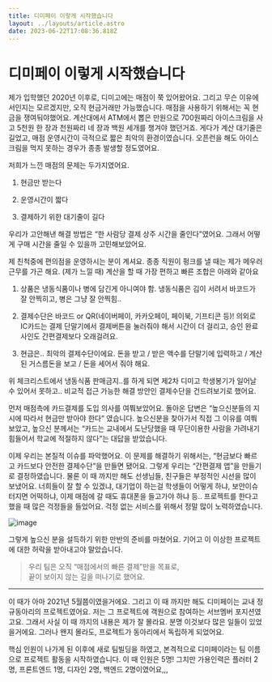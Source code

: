 ```yaml
---
title: 디미페이 이렇게 시작했습니다
layout: ../layouts/article.astro
date: 2023-06-22T17:08:36.818Z
---
```

# 디미페이 이렇게 시작했습니다

제가 입학했던 2020년 이후로, 디미고에는 매점이 쭉 있어왔어요. 그리고 무슨 이유에서인지는 모르겠지만, 오직 현금거래만 가능했습니다. 매점을 사용하기 위해서는 꼭 현금을 쟁여둬야했어요. 계산대에서 ATM에서 뽑은 만원으로 700원짜리 아이스크림을 사고 5천원 한 장과 천원짜리 네 장과 백원 세개를 챙겨야 했던거죠. 게다가 계산 대기줄은 길었고, 매점 운영시간이 극적으로 짧은 최악의 환경이였습니다. 오픈런을 해도 아이스크림을 먹지 못하는 경우가 종종 발생할 정도였어요.

저희가 느낀 매점의 문제는 두가지였어요.

1. 현금만 받는다

2. 운영시간이 짧다

3. 결제하기 위한 대기줄이 길다

우리가 고안해낸 해결 방법은 “한 사람당 결제 상주 시간을 줄인다”였어요. 그래서 어떻게 구매 시간을 줄일 수 있을까 고민해보았어요.

제 친척중에 편의점을 운영하시는 분이 계셔요. 종종 직원이 펑크를 낼 때는 제가 메우러 근무를 가곤 해요. (제가 느낄 때) 계산을 할 때 가장 편하고 빠른 조합은 아래와 같아요

1. 상품은 냉동식품이나 병에 담긴게 아니여야 함. 냉동식품은 김이 서려서 바코드가 잘 안찍히고, 병은 그냥 잘 안찍힘..

2. 결제수단은 바코드 or QR(네이버페이, 카카오페이, 페이북, 기프티콘 등)! 의외로 IC카드는 결제 단말기에서 결제버튼을 눌러줘야 해서 시간이 더 걸리고, 승인 완료 사인도 간편결제보다 오래걸려요.

3. 현금은.. 최악의 결제수단이에요. 돈을 받고 / 받은 액수를 단말기에 입력하고 / 계산된 거스름돈을 보고 / 돈을 세어서 줘야 해요.

위 체크리스트에서 냉동식품 판매금지..를 하게 되면 제2차 디미고 학생봉기가 일어날 수 있어서 못하고.. 비교적 접근 가능한 해결 방안인 결제수단을 건드려보기로 했어요.

먼저 매점측에 카드결제를 도입 의사를 여쭤보았어요. 돌아온 답변은 “높으신분들의 지시에 따라서 현금만 받아야 한다” 였습니다. 높으신분을 찾아가서 직접 그 이유를 여쭤보았고, 높으신 분께서는 “카드는 교내에서 도난당했을 때 무단이용한 사람을 가려내기 힘들어서 학교에 적절하지 않다”는 대답을 받았습니다.

이제 우리는 본질적 이슈를 파악했어요. 이 문제를 해결하기 위해서는, “현금보다 빠르고 카드보다 안전한 결제수단”을 만들면 됐어요. 그렇게 우리는 “간편결제 앱”을 만들기로 결정하였습니다. 물론 이 때 까지만 해도 선생님들, 친구들은 부정적인 시선을 많이 보냈어요. 너희들이 잘 할 수 있겠냐, 대기업이 하는걸 학생들이 어떻게 하냐, 보안이슈 터지면 어떡하냐, 이제 매점에 갈 때도 휴대폰을 들고가야 하냐 등.. 프로젝트를 한다고 했을 때 많은 걱정들을 들었어요. 걱정 없는 서비스를 위해서 정말 많이 노력하였습니다.

![image](https://user-images.githubusercontent.com/35295182/203571754-41dba341-ae30-4cc3-9c3a-b04fdd7865f5.png)

그렇게 높으신 분을 설득하기 위한 만반의 준비를 마쳤어요. 기어고 이 이상한 프로젝트에 대한 허락을 받아내고야 말았습니다.

> 우리 팀은 오직 “매점에서의 빠른 결제”만을 목표로,\
> 끝이 보이지 않는 길을 떠나기로 했어요.

---

이 때가 아마 2021년 5월쯤이였을거에요. 그리고 이 때 까지만 해도 디미페이는 교내 정규동아리의 프로젝트였어요. 저는 그 프로젝트에 객원으로 참여하는 서브멤버 포지션였고요. 그래서 사실 이 때 까지의 내용은 제가 잘 몰라요. 분명 이것보다 많은 일들이 있었을거에요. 그러나 왠지 몰라도, 프로젝트가 동아리에서 독립하게 되었어요.

핵심 인원이 나가게 된 이후에 새로 팀빌딩을 하였고, 본격적으로 디미페이라는 팀 이름으로 프로젝트 활동을 시작하였습니다. 이 때 인원은 5명! 그치만 가용인력은 플러터 2명, 프론트엔드 1명, 디자인 2명, 백엔드 2명이였어요,,,
